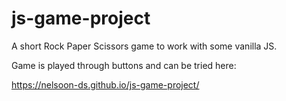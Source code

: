 # js-game-project
A short Rock Paper Scissors game to work with some vanilla JS.

Game is played through buttons and can be tried here:

https://nelsoon-ds.github.io/js-game-project/
